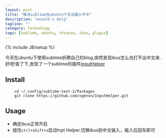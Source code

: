 ```yaml
---
layout: post
title: "解决sublime在ubuntu下无法输入中文"
description: "wxsolo's bolg"
tagline: ""
category: Technology
tags: [sublime, ubuntu, chinese, ibus, plugin]
---
```

{% include JB/setup %}

今天在ubuntu下使用sublime折腾自己的blog,突然发现ibus怎么也打不出中文来.
好吧!查了下,发现了一个sublime的插件[InputHelper](https://github.com/xgenvn/InputHelper)
## Install
		cd ~/.config/sublime-text-2/Packages
		git clone https://github.com/xgenvn/InputHelper.git
## Usage

- 确定ibus正常开启
- 按住`ctrl+shift+z`启动Inpt Helper,切换ibus到中文输入，输入后回车即可